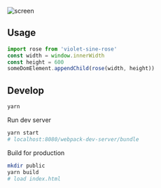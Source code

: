 
![screen](http://i.imgur.com/ZeGcbJ9.png)

## Usage
```js
import rose from 'violet-sine-rose'  
const width = window.innerWidth  
const height = 600  
someDomElement.appendChild(rose(width, height))  
```

## Develop
```bash
yarn
```   

Run dev server
```bash
yarn start
# localhost:8080/webpack-dev-server/bundle
```   

Build for production  
```bash
mkdir public  
yarn build
# load index.html
```

